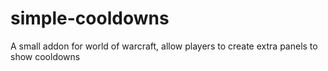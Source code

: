 # simple-cooldowns
A small addon for world of warcraft, allow players to create extra panels to show cooldowns
